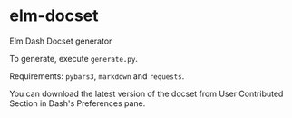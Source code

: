 # elm-docset
Elm Dash Docset generator

To generate, execute `generate.py`. 

Requirements: `pybars3`, `markdown` and `requests`.

You can download the latest version of the docset from User Contributed Section in Dash's Preferences pane. 
